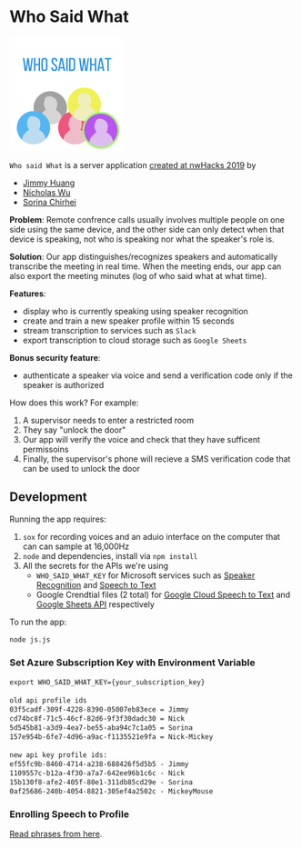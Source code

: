 # Who Said What
<img src="./assets/whosaidwhat.png" alt="logo" height="200" width="200">

`Who said What` is a server application [created at nwHacks 2019](https://devpost.com/software/who-said-what-xj9tuz) by
- [Jimmy Huang](https://jimmyhuang0904.github.io/)
- [Nicholas Wu](https://nickwu241.github.io)
- [Sorina Chirhei](https://github.com/schirhei)

**Problem**:
Remote confrence calls usually involves multiple people on one side using the same device,
and the other side can only detect when that device is speaking, not who is speaking nor what the speaker's role is.

**Solution**:
Our app distinguishes/recognizes speakers and automatically transcribe the meeting in real time.
When the meeting ends, our app can also export the meeting minutes (log of who said what at what time).

**Features**:
- display who is currently speaking using speaker recognition
- create and train a new speaker profile within 15 seconds
- stream transcription to services such as `Slack`
- export transcription to cloud storage such as `Google Sheets`

**Bonus security feature**:
- authenticate a speaker via voice and send a verification code only if the speaker is authorized

How does this work? For example:
1. A supervisor needs to enter a restricted room
2. They say "unlock the door"
3. Our app will verify the voice and check that they have sufficent permissoins
4. Finally, the supervisor's phone will recieve a SMS verification code that can be used to unlock the door

## Development
Running the app requires:
1. `sox` for recording voices and an aduio interface on the computer that can can sample at 16,000Hz
2. `node` and dependencies, install via `npm install`
3. All the secrets for the APIs we're using
   - `WHO_SAID_WHAT_KEY` for Microsoft services such as [Speaker Recognition](https://azure.microsoft.com/en-ca/services/cognitive-services/speaker-recognition/) and [Speech to Text](https://azure.microsoft.com/en-ca/services/cognitive-services/speech-to-text/)
   - Google Crendtial files (2 total) for [Google Cloud Speech to Text](https://cloud.google.com/speech-to-text/) and [Google Sheets API](https://developers.google.com/sheets/api/) respectively


To run the app:
```
node js.js
```

### Set Azure Subscription Key with Environment Variable
```
export WHO_SAID_WHAT_KEY={your_subscription_key}

old api profile ids
03f5cadf-309f-4228-8390-05007eb83ece = Jimmy
cd74bc8f-71c5-46cf-82d6-9f3f30dadc30 = Nick
5d545b81-a3d9-4ea7-be55-aba94c7c1a05 = Sorina
157e954b-6fe7-4d96-a9ac-f1135521e9fa = Nick-Mickey

new api key profile ids:
ef55fc9b-8460-4714-a238-688426f5d5b5 - Jimmy
1109557c-b12a-4f30-a7a7-642ee96b1c6c - Nick
15b130f8-afe2-405f-80e1-311db85cd29e - Sorina
0af25686-240b-4054-8821-305ef4a2502c - MickeyMouse
```

### Enrolling Speech to Profile
[Read phrases from here](https://didyouknowfacts.com/7-random-facts-something-say/).